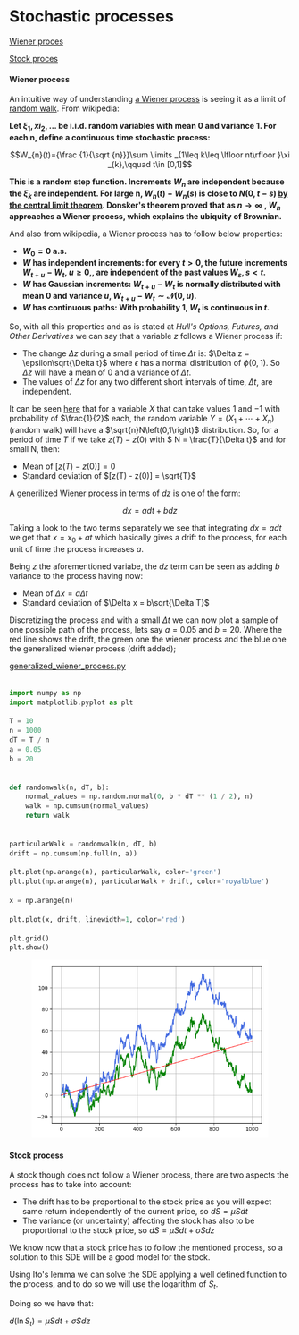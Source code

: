 # Stochastic processes #

[Wiener proces](#wiener-process)

[Stock proces](#stock-process)

#### Wiener process ####


An intuitive way of understanding [a Wiener process](https://en.wikipedia.org/wiki/Wiener_process) is seeing it as a limit of [random walk](https://github.com/joseprupi/randomwalk). From wikipedia:

**Let $\xi_1, xi_2, ...$ be i.i.d. random variables with mean 0 and variance 1. For each n, define a continuous time stochastic process:**


$$W_{n}(t)={\frac {1}{\sqrt {n}}}\sum \limits _{1\leq k\leq \lfloor nt\rfloor }\xi _{k},\qquad t\in [0,1]$$

**This is a random step function. Increments $W_{n}$ are independent because the $\xi _{k}$ are independent. For large n, $W_{n}(t)-W_{n}(s)$ is close to $N(0,t-s)$ [by the central limit theorem](https://github.com/joseprupi/randomwalk#central-limit-theorem). Donsker's theorem proved that as $n\to \infty$ , $W_{n}$ approaches a Wiener process, which explains the ubiquity of Brownian.**

And also from wikipedia, a Wiener process has to follow below properties:

* **$W_{0}=0$ a.s.**
* **$W$ has independent increments: for every $t>0,$ the future increments $W_{t+u}-W_{t},$ $u\geq 0,$, are independent of the past values $W_s, s<t.$**
* **$W$ has Gaussian increments: $W_{t+u}-W_{t}$ is normally distributed with mean $0$ and variance $u$, $W_{t+u}-W_{t}\sim {\mathcal {N}}(0,u).$**
* **$W$ has continuous paths: With probability $1$, $W_{t}$ is continuous in $t$.**

So, with all this properties and as is stated at *Hull's Options, Futures, and Other Derivatives* we can say that a variable $z$ follows a Wiener process if:

* The change $\Delta z$ during a small period of time $\Delta t$ is: $\Delta z = \epsilon\sqrt{\Delta t}$ where $\epsilon$ has a normal distribution of $\phi(0,1)$. So $\Delta z$ will have a mean of $0$ and a variance of $\Delta t$. 
* The values of $\Delta z$ for any two different short intervals of time, $\Delta t$, are independent.

It can be seen [here](https://github.com/joseprupi/randomwalk) that for a variable $X$ that can take values $1$ and $-1$ with probability of $\frac{1}{2}$ each, the random variable $Y = ( X_{1}+\cdots +X_{n})$ (random walk) will have a $\sqrt{n}N\left(0,1\right)$ distribution. So, for a period of time $T$ if we take $z(T)-z(0)$ with $ N = \frac{T}{\Delta t}$ and for small N, then:

* Mean of $[z(T) - z(0)] = 0$
* Standard deviation of $[z(T) - z(0)] = \sqrt{T}$

A generilized Wiener process in terms of $dz$ is one of the form:

$$dx=adt+bdz$$

Taking a look to the two terms separately we see that integrating $dx=adt$ we get that $x=x_0+at$ which basically gives a drift to the process, for each unit of time the process increases $a$.

Being $z$ the aforementioned variabe, the $dz$ term can be seen as adding $b$ variance to the process having now:

* Mean of $\Delta x = a\Delta t$
* Standard deviation of $\Delta x = b\sqrt{\Delta T}$

Discretizing the process and with a small $\Delta t$ we can now plot a sample of one possible path of the process, lets say $a=0.05$ and $b=20$. Where the red line shows the drift, the green one the wiener process and the blue one the generalized wiener process (drift added);

[generalized_wiener_process.py](https://github.com/joseprupi/stochastic/blob/master/python/generalized_wiener_process.py)

```python

import numpy as np
import matplotlib.pyplot as plt

T = 10
n = 1000
dT = T / n
a = 0.05
b = 20


def randomwalk(n, dT, b):
    normal_values = np.random.normal(0, b * dT ** (1 / 2), n)
    walk = np.cumsum(normal_values)
    return walk


particularWalk = randomwalk(n, dT, b)
drift = np.cumsum(np.full(n, a))

plt.plot(np.arange(n), particularWalk, color='green')
plt.plot(np.arange(n), particularWalk + drift, color='royalblue')

x = np.arange(n)

plt.plot(x, drift, linewidth=1, color='red')

plt.grid()
plt.show()

```

<figure>
    <img src="/img/generalized_wiener.png" >
</figure>

#### Stock process ####

A stock though does not follow a Wiener process, there are two aspects the process has to take into account:

* The drift has to be proportional to the stock price as you will expect same return independently of the current price, so $dS=\mu Sdt$
* The variance (or uncertainty) affecting the stock has also to be proportional to the stock price, so $dS=\mu Sdt+\sigma Sdz$

We know now that a stock price has to follow the mentioned process, so a solution to this SDE will be a good model for the stock.

Using Ito's lemma we can solve the SDE applying a well defined function to the process, and to do so we will use the logarithm of $S_t$.

Doing so we have that:

$d(\ln S_t)=\mu Sdt+\sigma Sdz$